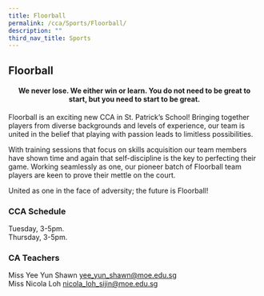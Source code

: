 ```yaml
---
title: Floorball
permalink: /cca/Sports/Floorball/
description: ""
third_nav_title: Sports
---
```

## **Floorball**

#### <center><b>We never lose. We either win or learn. You do not need to be great to start, but you need to start to be great.</b>
	
Floorball is an exciting new CCA in St. Patrick’s School! Bringing together players from diverse backgrounds and levels of experience, our team is united in the belief that playing with passion leads to limitless possibilities. 

With training sessions that focus on skills acquisition our team members have shown time and again that self-discipline is the key to perfecting their game. Working seamlessly as one, our pioneer batch of Floorball team players are keen to prove their mettle on the court.  

United as one in the face of adversity; the future is Floorball!

### **CCA Schedule**
Tuesday, 3-5pm.<br>
Thursday, 3-5pm.

### **CA Teachers**

Miss Yee Yun Shawn [yee\_yun\_shawn@moe.edu.sg](mailto:yee_yun_shawn@moe.edu.sg)<br>
Miss Nicola Loh [nicola\_loh\_sijin@moe.edu.sg](mailto:nicola_loh_sijin@moe.edu.sg)